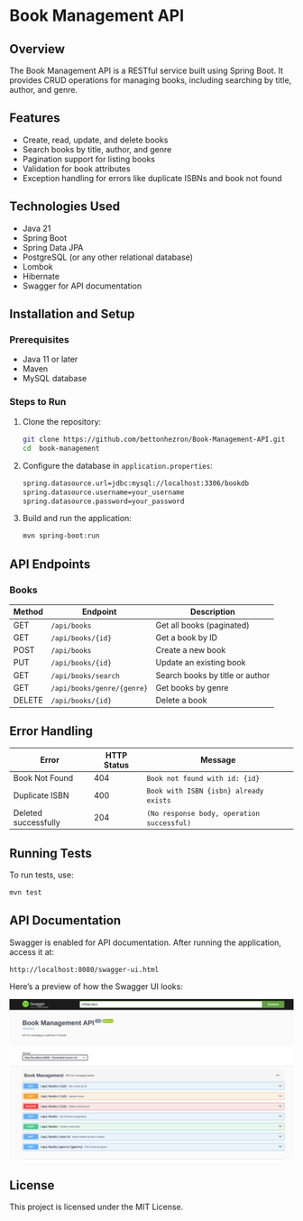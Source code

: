 # Book Management API

## Overview
The Book Management API is a RESTful service built using Spring Boot. It provides CRUD operations for managing books, including searching by title, author, and genre.

## Features
- Create, read, update, and delete books
- Search books by title, author, and genre
- Pagination support for listing books
- Validation for book attributes
- Exception handling for errors like duplicate ISBNs and book not found

## Technologies Used
- Java 21
- Spring Boot
- Spring Data JPA
- PostgreSQL (or any other relational database)
- Lombok
- Hibernate
- Swagger for API documentation

## Installation and Setup
### Prerequisites
- Java 11 or later
- Maven
- MySQL database

### Steps to Run
1. Clone the repository:
   ```sh
   git clone https://github.com/bettonhezron/Book-Management-API.git
   cd  book-management
   ```
2. Configure the database in `application.properties`:
   ```properties
   spring.datasource.url=jdbc:mysql://localhost:3306/bookdb
   spring.datasource.username=your_username
   spring.datasource.password=your_password
   ```
3. Build and run the application:
   ```sh
   mvn spring-boot:run
   ```

## API Endpoints
### Books
| Method | Endpoint                       | Description                     |
|--------|--------------------------------|---------------------------------|
| GET    | `/api/books`                   | Get all books (paginated)       |
| GET    | `/api/books/{id}`              | Get a book by ID                |
| POST   | `/api/books`                   | Create a new book               |
| PUT    | `/api/books/{id}`              | Update an existing book         |
| GET    | `/api/books/search`            | Search books by title or author |
| GET    | `/api/books/genre/{genre}`     | Get books by genre              |
| DELETE | `/api/books/{id}`              | Delete a book                   |


## Error Handling
| Error                | HTTP Status | Message |
|----------------------|------------|---------|
| Book Not Found       | 404 | `Book not found with id: {id}` |
| Duplicate ISBN       | 400 | `Book with ISBN {isbn} already exists` |
| Deleted successfully | 204 | `(No response body, operation successful)` |

## Running Tests
To run tests, use:
```sh
mvn test
```

## API Documentation
Swagger is enabled for API documentation. After running the application, access it at:
```
http://localhost:8080/swagger-ui.html
```


Here’s a preview of how the Swagger UI looks: 

![Swagger Screenshot](images/swagger-screenshot.png)


## License
This project is licensed under the MIT License.


